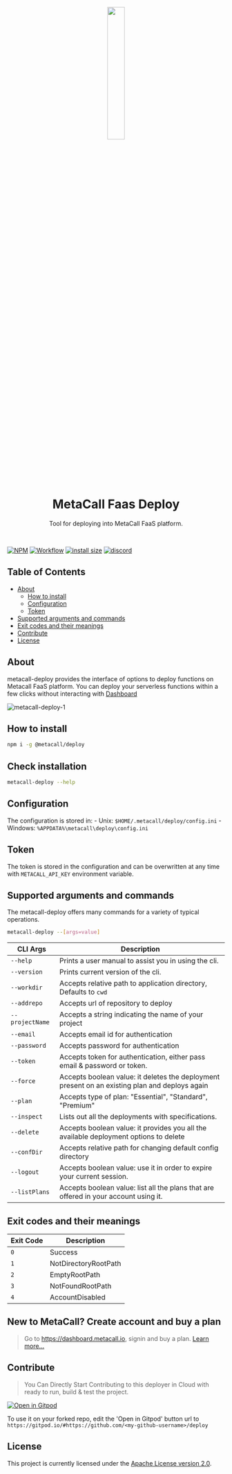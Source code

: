 <p align="center"><a href="https://metacall.io/" target="_blank"><img src="https://github.com/metacall.png" width="28%"></a></p>

<h1 align="center"> <b> MetaCall Faas Deploy </b> </h1>

<p  align="center">Tool for deploying into MetaCall FaaS platform.</p>
<br>

[![NPM](https://img.shields.io/npm/v/@metacall/deploy?color=blue)](https://www.npmjs.com/package/@metacall/deploy)
[![Workflow](https://github.com/metacall/deploy/actions/workflows/ci.yml/badge.svg)](https://github.com/metacall/deploy/actions)
[![install size](https://packagephobia.com/badge?p=@metacall/deploy)](https://packagephobia.com/result?p=@metacall/deploy)
[![discord](https://img.shields.io/discord/781987805974757426?color=purple&style=plastic)](https://discord.com/channels/781987805974757426/)

## Table of Contents

-   [About](#about)
    -   [How to install](#how-to-install)
    -   [Configuration](#Configuration)
    -   [Token](#Token)
-   [Supported arguments and commands](#supported-arguments-and-commands)
-   [Exit codes and their meanings](#exit-codes-and-their-meanings)
-   [Contribute](#Contribute)
-   [License](#License)

## About

metacall-deploy provides the interface of options to deploy functions on Metacall FaaS platform. You can deploy your serverless functions within a few clicks without interacting with [Dashboard](https://dashboard.metacall.io/)

![metacall-deploy-1](https://user-images.githubusercontent.com/5884889/209703544-9df5d62f-c284-403d-a4f6-4f054c235203.gif)

## How to install

```bash
npm i -g @metacall/deploy
```

## Check installation

```bash
metacall-deploy --help
```

## Configuration

The configuration is stored in: - Unix: `$HOME/.metacall/deploy/config.ini` - Windows: `%APPDATA%\metacall\deploy\config.ini`

## Token

The token is stored in the configuration and can be overwritten at any time with `METACALL_API_KEY` environment variable.

## Supported arguments and commands

The metacall-deploy offers many commands for a variety of typical operations.

```bash
metacall-deploy --[args=value]
```

| CLI Args        | Description                                                                                    |
| --------------- | ---------------------------------------------------------------------------------------------- |
| `--help`        | Prints a user manual to assist you in using the cli.                                           |
| `--version`     | Prints current version of the cli.                                                             |
| `--workdir`     | Accepts relative path to application directory, Defaults to `cwd`                              |
| `--addrepo`     | Accepts url of repository to deploy                                                            |
| `--projectName` | Accepts a string indicating the name of your project                                           |
| `--email`       | Accepts email id for authentication                                                            |
| `--password`    | Accepts password for authentication                                                            |
| `--token`       | Accepts token for authentication, either pass email & password or token.                       |
| `--force`       | Accepts boolean value: it deletes the deployment present on an existing plan and deploys again |
| `--plan`        | Accepts type of plan: "Essential", "Standard", "Premium"                                       |
| `--inspect`     | Lists out all the deployments with specifications.                                             |
| `--delete`      | Accepts boolean value: it provides you all the available deployment options to delete          |
| `--confDir`     | Accepts relative path for changing default config directory                                    |
| `--logout`      | Accepts boolean value: use it in order to expire your current session.                         |
| `--listPlans`   | Accepts boolean value: list all the plans that are offered in your account using it.           |

## Exit codes and their meanings

| Exit Code | Description          |
| --------- | -------------------- |
| `0`       | Success              |
| `1`       | NotDirectoryRootPath |
| `2`       | EmptyRootPath        |
| `3`       | NotFoundRootPath     |
| `4`       | AccountDisabled      |

## New to MetaCall? Create account and buy a plan

> Go to https://dashboard.metacall.io, signin and buy a plan. [Learn more...](https://metacall.io/doc.html#/faas/subs-plans)

## Contribute

> You Can Directly Start Contributing to this deployer in Cloud with ready to run, build & test the project.

[![Open in Gitpod](https://gitpod.io/button/open-in-gitpod.svg)](https://gitpod.io/#https://github.com/metacall/deploy)

To use it on your forked repo, edit the 'Open in Gitpod' button url to `https://gitpod.io/#https://github.com/<my-github-username>/deploy`

## License

This project is currently licensed under the [Apache License version 2.0](LICENSE).

